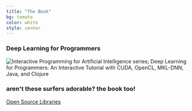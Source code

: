 ```yaml
---
title: "The Book"
bg: tomato
color: white
style: center
---
```

### Deep Learning for Programmers

![Interactive Programming for Artificial Intelligence series; Deep Learning for Programmers: An Interactive Tutorial with CUDA, OpenCL, MKL-DNN, Java, and Clojure](/img/dlfp-cover.png)

### aren't these surfers adorable? the book too!

<span id="forkongithub">
  <a href="{{ site.source_link }}" class="bg-blue">
    Open Source Libraries
  </a>
</span>
